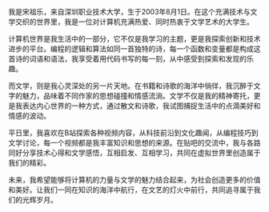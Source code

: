 我是宋祖乐，来自深圳职业技术大学，生于2003年8月1日。在这个充满技术与文学交织的世界里，我是一位对计算机充满热爱、同时热衷于文学艺术的大学生。

计算机世界是我生活中的一部分，它不仅是我学习的主题，更是我探索创新和技术进步的平台。编程的逻辑和算法如同一首独特的诗，每一个函数和变量都是构成这首诗的词语和语法，我享受着用代码书写的每一刻，从中感受到探索和发现的乐趣。

而文学，则是我心灵深处的另一片天地。在书籍和诗歌的海洋中徜徉，我沉醉于文字的魅力，品味着不同作家的思想碰撞和情感流淌。文学不仅是我的精神寄托，更是我表达内心世界的一种方式，通过散文和诗歌，我试图捕捉生活中的点滴美好和情感的波动。

平日里，我喜欢在B站探索各种视频内容，从科技前沿到文化趣闻，从编程技巧到文学讨论，每一个视频都是我丰富知识和思想的来源。在贴吧的交流中，我与各路同好分享技术心得和文学感悟，互相启发、互相学习，共同在虚拟世界里创造属于我们的精彩。

未来，我希望能够将计算机的力量与文学的魅力结合起来，为社会创造更多的价值和美好。让我们一同在知识的海洋中航行，在文艺的灯火中前行，共同追寻属于我们的光辉岁月。
